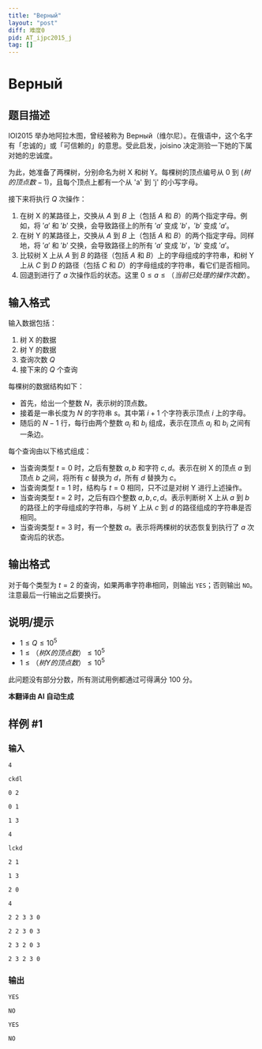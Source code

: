 ```yaml
---
title: "Верный"
layout: "post"
diff: 难度0
pid: AT_ijpc2015_j
tag: []
---
```


# Верный

## 题目描述

IOI2015 举办地阿拉木图，曾经被称为 Верный（维尔尼）。在俄语中，这个名字有「忠诚的」或「可信赖的」的意思。受此启发，joisino 决定测验一下她的下属对她的忠诚度。

为此，她准备了两棵树，分别命名为树 X 和树 Y。每棵树的顶点编号从 0 到 $(树的顶点数 - 1)$，且每个顶点上都有一个从 'a' 到 'j' 的小写字母。

接下来将执行 $Q$ 次操作：

1. 在树 X 的某路径上，交换从 $A$ 到 $B$ 上（包括 $A$ 和 $B$）的两个指定字母。例如，将 $'a'$ 和 $'b'$ 交换，会导致路径上的所有 $'a'$ 变成 $'b'$，$'b'$ 变成 $'a'$。
2. 在树 Y 的某路径上，交换从 $A$ 到 $B$ 上（包括 $A$ 和 $B$）的两个指定字母。同样地，将 $'a'$ 和 $'b'$ 交换，会导致路径上的所有 $'a'$ 变成 $'b'$，$'b'$ 变成 $'a'$。
3. 比较树 X 上从 $A$ 到 $B$ 的路径（包括 $A$ 和 $B$）上的字母组成的字符串，和树 Y 上从 $C$ 到 $D$ 的路径（包括 $C$ 和 $D$）的字母组成的字符串，看它们是否相同。
4. 回退到进行了 $a$ 次操作后的状态。这里 $0 \le a \le （当前已处理的操作次数）$。

## 输入格式

输入数据包括：

1. 树 X 的数据
2. 树 Y 的数据
3. 查询次数 $Q$
4. 接下来的 $Q$ 个查询

每棵树的数据结构如下：

- 首先，给出一个整数 $N$，表示树的顶点数。
- 接着是一串长度为 $N$ 的字符串 $s$。其中第 $i+1$ 个字符表示顶点 $i$ 上的字母。
- 随后的 $N-1$ 行，每行由两个整数 $a_i$ 和 $b_i$ 组成，表示在顶点 $a_i$ 和 $b_i$ 之间有一条边。

每个查询由以下格式组成：

- 当查询类型 $t = 0$ 时，之后有整数 $a, b$ 和字符 $c, d$。表示在树 X 的顶点 $a$ 到顶点 $b$ 之间，将所有 $c$ 替换为 $d$，所有 $d$ 替换为 $c$。
- 当查询类型 $t = 1$ 时，结构与 $t = 0$ 相同，只不过是对树 Y 进行上述操作。
- 当查询类型 $t = 2$ 时，之后有四个整数 $a, b, c, d$。表示判断树 X 上从 $a$ 到 $b$ 的路径上的字母组成的字符串，与树 Y 上从 $c$ 到 $d$ 的路径组成的字符串是否相同。
- 当查询类型 $t = 3$ 时，有一个整数 $a$。表示将两棵树的状态恢复到执行了 $a$ 次查询后的状态。

## 输出格式

对于每个类型为 $t = 2$ 的查询，如果两串字符串相同，则输出 `YES`；否则输出 `NO`。注意最后一行输出之后要换行。

## 说明/提示

- $1 \le Q \le 10^5$
- $1 \le （树 X 的顶点数） \le 10^5$
- $1 \le （树 Y 的顶点数） \le 10^5$

此问题没有部分分数，所有测试用例都通过可得满分 100 分。

 **本翻译由 AI 自动生成**

## 样例 #1

### 输入

```
4
ckdl
0 2
0 1
1 3
4
lckd
2 1
1 3
2 0
4
2 2 3 3 0
2 2 3 0 3
2 3 2 0 3
2 3 2 3 0
```

### 输出

```
YES
NO
YES
NO
```

